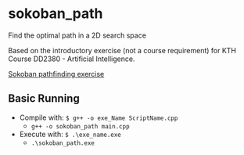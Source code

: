 # sokoban_path
Find the optimal path in a 2D search space

Based on the introductory exercise (not a course requirement) for KTH Course DD2380 - Artificial Intelligence.

[Sokoban pathfinding exercise](https://kth.kattis.com/problems/kth.ai.sokobanpathfinding)

## Basic Running
* Compile with: `$ g++ -o exe_Name ScriptName.cpp`
    * `g++ -o sokoban_path main.cpp`
* Execute with: `$ .\exe_name.exe`
    * `.\sokoban_path.exe`